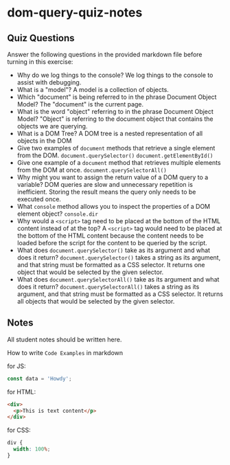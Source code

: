 # dom-query-quiz-notes

## Quiz Questions

Answer the following questions in the provided markdown file before turning in this exercise:

- Why do we log things to the console?
  We log things to the console to assist with debugging.
- What is a "model"?
  A model is a collection of objects.
- Which "document" is being referred to in the phrase Document Object Model?
  The "document" is the current page.
- What is the word "object" referring to in the phrase Document Object Model?
  "Object" is referring to the document object that contains the objects we are querying.
- What is a DOM Tree?
  A DOM tree is a nested representation of all objects in the DOM
- Give two examples of `document` methods that retrieve a single element from the DOM.
  `document.querySelector()`
  `document.getElementById()`
- Give one example of a `document` method that retrieves multiple elements from the DOM at once.
  `document.querySelectorAll()`
- Why might you want to assign the return value of a DOM query to a variable?
  DOM queries are slow and unnecessary repetition is inefficient. Storing the result means the query only needs to be executed once.
- What `console` method allows you to inspect the properties of a DOM element object?
  `console.dir`
- Why would a `<script>` tag need to be placed at the bottom of the HTML content instead of at the top?
  A `<script>` tag would need to be placed at the bottom of the HTML content because the content needs to be loaded before the script for the content to be queried by the script.
- What does `document.querySelector()` take as its argument and what does it return?
  `document.querySelector()` takes a string as its argument, and that string must be formatted as a CSS selector. It returns one object that would be selected by the given selector.
- What does `document.querySelectorAll()` take as its argument and what does it return?
  `document.querySelectorAll()` takes a string as its argument, and that string must be formatted as a CSS selector. It returns all objects that would be selected by the given selector.

## Notes

All student notes should be written here.

How to write `Code Examples` in markdown

for JS:

```javascript
const data = 'Howdy';
```

for HTML:

```html
<div>
  <p>This is text content</p>
</div>
```

for CSS:

```css
div {
  width: 100%;
}
```
